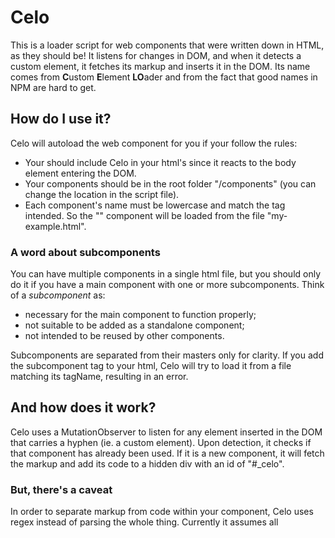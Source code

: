 # Celo
This is a loader script for web components that were written down in HTML, as they should be! It listens for changes in DOM, and when it detects a custom element, it fetches its markup and inserts it in the DOM. Its name comes from **C**ustom **E**lement **LO**ader and from the fact that good names in NPM are hard to get.

## How do I use it?
Celo will autoload the web component for you if your follow the rules:
+ Your should include Celo in your html's <head> since it reacts to the body element entering the DOM.
+ Your components should be in the root folder "/components" (you can change the location in the script file).
+ Each component's name must be lowercase and match the tag intended. So the "<my-example>" component will be loaded from the file "my-example.html".

### A word about subcomponents
You can have multiple components in a single html file, but you should only do it if you have a main component with one or more subcomponents. Think of a _subcomponent_ as:

+ necessary for the main component to function properly;
+ not suitable to be added as a standalone component;
+ not intended to be reused by other components.

Subcomponents are separated from their masters only for clarity. If you add the subcomponent tag to your html, Celo will try to load it from a file matching its tagName, resulting in an error.

## And how does it work?
Celo uses a MutationObserver to listen for any element inserted in the DOM that carries a hyphen (ie. a custom element).
Upon detection, it checks if that component has already been used. If it is a new component, it will fetch the markup and add its code to a hidden div with an id of "#\_celo".

### But, there's a caveat
In order to separate markup from code within your component, Celo uses regex instead of parsing the whole thing. Currently it assumes all <script> tags are meant to be added to the light DOM, so if you add them within the <template> tags, they'll be stripped away.
You probably don't _need_ <script> tags within the template and will be using lifecycle hooks anyway. But if you do, _then Celo currently isn't for you_.

## Requirements
Celo has no dependencies, but the non-minified version assumes ES6.

## What Celo doesn't do for you
+ The web components, for one. You must create them yourself.
+ It doesn't make your app descriptive, reactive, responsive or progressive. It just allows you to load web components and lets you do your other chores whichever way you see fit.
+ It doesn't cache your components for other visits. Try setting that up with service workers.

## And how am I supposed to be writing the components?
Here's how a "simple-example.html" file could look like (I'm not advocating this is the _right_ way to do it, just stating that it works):

```
  <template id="tpl-simple-example">
    <div>
      <p>This is a demo web component.</p>
    </div>
    <style>
      p{
        padding: 5px 10px;
        background-color: antiquewhite;
      }
    </style>
  </template>
  
  <script>
    class SimpleExample extends HTMLElement{
      constructor(){
        super()
        const el = document.querySelector("#tpl-simple-example")
                            .content.cloneNode(true)
        this.attachShadow({mode:'open'}).appendChild( el )
      }
    }
    customElements.define( 'simple-example',SimpleExample )
  </script>
```
